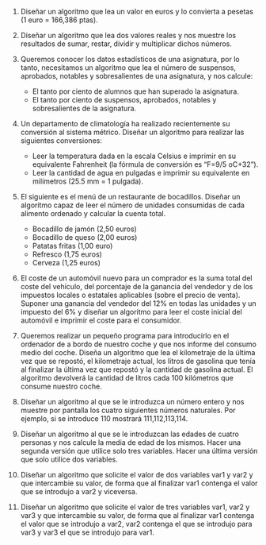 1. Diseñar un algoritmo que lea un valor en euros y lo convierta a pesetas (1 euro = 166,386 ptas).

2. Diseñar un algoritmo que lea dos valores reales y nos muestre los resultados de sumar, restar, dividir y multiplicar dichos números.

3. Queremos conocer los datos estadísticos de una asignatura, por lo tanto, necesitamos un algoritmo que lea el número de suspensos, aprobados, notables y sobresalientes de una asignatura, y nos calcule:
    * El tanto por ciento de alumnos que han superado la asignatura.
    * El tanto por ciento de suspensos, aprobados, notables y sobresalientes de la asignatura.

4. Un departamento de climatología ha realizado recientemente su conversión al sistema métrico. Diseñar un algoritmo para realizar las siguientes conversiones:
    * Leer la temperatura dada en la escala Celsius e imprimir en su equivalente Fahrenheit (la fórmula de conversión es “F=9/5 oC+32”).
    * Leer la cantidad de agua en pulgadas e imprimir su equivalente en milímetros (25.5 mm = 1 pulgada).

5. El siguiente es el menú de un restaurante de bocadillos. Diseñar un algoritmo capaz de leer el número de unidades consumidas de cada alimento ordenado y calcular la cuenta total.
    * Bocadillo de jamón (2,50 euros)
    * Bocadillo de queso (2,00 euros)
    * Patatas fritas (1,00 euro)
    * Refresco (1,75 euros)
    * Cerveza (1,25 euros)

6. El coste de un automóvil nuevo para un comprador es la suma total del coste del vehículo, del porcentaje de la ganancia del vendedor y de los impuestos locales o estatales aplicables (sobre el precio de venta). Suponer una ganancia del vendedor del 12% en todas las unidades y un impuesto del 6% y diseñar un algoritmo para leer el coste inicial del automóvil e imprimir el coste para el consumidor.

7. Queremos realizar un pequeño programa para introducirlo en el ordenador de a bordo de nuestro coche y que nos informe del consumo medio del coche. Diseña un algoritmo que lea el kilometraje de la última vez que se repostó, el kilometraje actual, los litros de gasolina que tenía al finalizar la última vez que repostó y la cantidad de gasolina actual. El algoritmo devolverá la cantidad de litros cada 100 kilómetros que consume nuestro coche.
   
8. Diseñar un algoritmo al que se le introduzca un número entero y nos muestre por pantalla los cuatro siguientes números naturales. Por ejemplo, si se introduce 110 mostrará 111,112,113,114.

9. Diseñar un algoritmo al que se le introduzcan las edades de cuatro personas y nos calcule la media de edad de los mismos. Hacer una segunda versión que utilice solo tres variables. Hacer una última versión que solo utilice dos variables.

10. Diseñar un algoritmo que solicite el valor de dos variables var1 y var2 y que intercambie su valor, de forma que al finalizar var1 contenga el valor que se introdujo a var2 y viceversa.

11. Diseñar un algoritmo que solicite el valor de tres variables var1, var2 y var3 y que intercambie su valor, de forma que al finalizar var1 contenga el valor que se introdujo a var2, var2 contenga el que se introdujo para var3 y var3 el que se introdujo para var1.